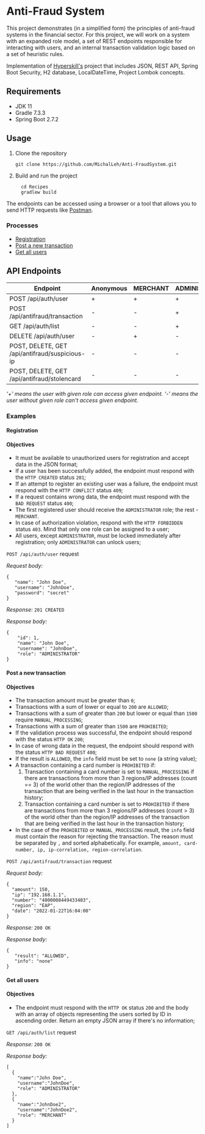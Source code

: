 # Anti-Fraud System

This project demonstrates (in a simplified form) the principles of anti-fraud systems in the financial sector. For this project, we will work on a system with an expanded role model, a set of REST endpoints responsible for interacting with users, and an internal transaction validation logic based on a set of heuristic rules.

Implementation of [Hyperskill's](https://hyperskill.org/projects/232) project that includes JSON, REST API, Spring Boot Security, H2 database, LocalDateTime, Project Lombok concepts. 

## Requirements

- JDK 11
- Gradle 7.3.3
- Spring Boot 2.7.2

## Usage

1. Clone the repository
    ```shell
    git clone https://github.com/MichalLeh/Anti-FraudSystem.git
    ```
2. Build and run the project
    ```shell
      cd Recipes
      gradlew build
    ```

The endpoints can be accessed using a browser or a tool that allows you to send HTTP requests
like [Postman](https://www.getpostman.com/).

### Processes

- [Registration](#registration)
- [Post a new transaction](#post-a-new-transaction)
- [Get all users](#get-all-users)


## API Endpoints

| Endpoint                                        | Anonymous | MERCHANT | ADMINISTRATOR | SUPPORT |
|-------------------------------------------------|-----------|----------|---------------|---------|
| POST /api/auth/user                             | +         | +        | +             | +       |
| POST /api/antifraud/transaction                 | -         | -        | +             | -       |
| GET /api/auth/list                              | -         | -        | +             | +       |
| DELETE /api/auth/user                           | -         | +        | -             | -       |
| POST, DELETE, GET /api/antifraud/suspicious-ip  | -         | -        | -             | +       |
| POST, DELETE, GET /api/antifraud/stolencard     | -         | -        | -             | +       |

_'+' means the user with given role can access given endpoint. '-' means the user without given role can't access given endpoint._

### Examples

#### Registration

#### Objectives

- It must be available to unauthorized users for registration and accept data in the JSON format;
- If a user has been successfully added, the endpoint must respond with the `HTTP CREATED` status `201`;
- If an attempt to register an existing user was a failure, the endpoint must respond with the `HTTP CONFLICT` status `409`;
- If a request contains wrong data, the endpoint must respond with the `BAD REQUEST` status `400`;
- The first registered user should receive the `ADMINISTRATOR` role; the rest - `MERCHANT`. 
- In case of authorization violation, respond with the `HTTP FORBIDDEN` status `403`. Mind that only one role can be assigned to a user;
- All users, except `ADMINISTRATOR`, must be locked immediately after registration; only `ADMINISTRATOR` can unlock users;

`POST /api/auth/user` request

*Request body:*

```
{
   "name": "John Doe",
   "username": "JohnDoe",
   "password": "secret"
}
```

*Response:* `201 CREATED`

*Response body:*

```
{
    "id": 1,
    "name": "John Doe",
    "username": "JohnDoe",
    "role": "ADMINISTRATOR"
}
```

#### Post a new transaction

#### Objectives

- The transaction amount must be greater than `0`;
- Transactions with a sum of lower or equal to `200` are `ALLOWED`;
- Transactions with a sum of greater than `200` but lower or equal than `1500` require `MANUAL_PROCESSING`;
- Transactions with a sum of greater than `1500` are `PROHIBITED`;
- If the validation process was successful, the endpoint should respond with the status `HTTP OK` `200`;
- In case of wrong data in the request, the endpoint should respond with the status `HTTP BAD REQUEST` `400`;
- If the result is `ALLOWED`, the `info` field must be set to `none` (a string value);
- A transaction containing a card number is `PROHIBITED` if:
    1. Transaction containing a card number is set to `MANUAL_PROCESSING` if there are transactions from more than 3 regions/IP addresses (count  == 3) of the world other than the region/IP addresses of the transaction that are being verified in the last hour in the transaction history;
    2. Transaction containing a card number is set to `PROHIBITED` if there are transactions from more than 3 regions/IP addresses (count > 3) of the world other than the region/IP addresses of the transaction that are being verified in the last hour in the transaction history;
- In the case of the `PROHIBITED` or `MANUAL_PROCESSING` result, the `info` field must contain the reason for rejecting the transaction. The reason must be separated by `,` and sorted alphabetically. For example, `amount, card-number, ip, ip-correlation, region-correlation`.

`POST /api/antifraud/transaction` request

*Request body:*

```
{
  "amount": 150,
  "ip": "192.168.1.1",
  "number": "4000008449433403",
  "region": "EAP",
  "date": "2022-01-22T16:04:00"
}
```

*Response:* `200 OK`

*Response body:*

```
{
   "result": "ALLOWED",
   "info": "none"
}
```

#### Get all users

#### Objectives

- The endpoint must respond with the `HTTP OK` status `200` and the body with an array of objects representing the users sorted by ID in ascending order. Return an empty JSON array if there's no information;

`GET /api/auth/list` request

*Response:* `200 OK`

*Response body:*

```
[
  {
    "name":"John Doe",
    "username":"JohnDoe",
    "role": "ADMINISTRATOR"
  },
  {
    "name":"JohnDoe2",
    "username":"JohnDoe2",
    "role": "MERCHANT"
  }
]
```
